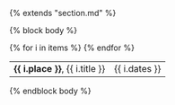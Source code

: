 {% extends "section.md" %}

{% block body %}
<table class="ui celled table">
{% for i in items %}
<tr>
  <td><strong>{{ i.place }}</strong>, {{ i.title }}</td>
  <td>{{ i.dates }}</td>
</tr>
{% endfor %}
</table>
{% endblock body %}
